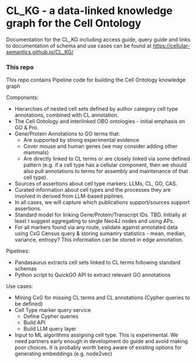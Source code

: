 # CL_KG - a data-linked knowledge graph for the Cell Ontology

Documentation for the CL_KG including access guide, query guide and links to documentation of schema and use cases can be found at https://cellular-semantics.github.io/CL_KG/

###  This repo

This repo contains Pipeline code for building the Cell Ontology knowledge graph

Components:
* Hierarchies of nested cell sets defined by author category cell type annotations, combined with CL annotation.
* The Cell Ontology and interlinked OBO ontologies - initial emphasis on GO & Pro.
* Gene/Protein Annotations to GO terms that:
   * Are supported by strong experimental evidence
   * Cover mouse and human genes (we may consider adding other mammals)
   * Are directly linked to CL terms or are closely linked via some defined pattern (e.g. if a cell type has a cellular component, then we should also pull annotations to terms for assembly and maintenance of that cell type).
* Sources of assertions about cell type markers:   LLMs, CL, GO, CAS.
* Curated information about cell types and the processes they are involved in derived from LLM-based piplines.
* In all cases, we will capture which publications support/sources support assertions.
* Standard model for linking Gene/Protein/Transcript IDs.  TBD.  Initially at least I suggest aggregating to single Neo4J nodes and using APs.
* For all markers found via any route, validate against annotated data using CxG Census query & storing sumamry statistics - mean, median, variance, entropy? This information can be stored in edge annotation.

Pipelines:
* Pandasaurus extracts cell sets linked to CL terms following standard schemas
* Python script to QuickGO API to extract relevant GO annotations

Use cases:
 * Mining CxG for missing CL terms and CL annotations (Cypher queries to be defined)
 * Cell Type marker query service
   *  Define Cypher queries
   *  Build API
   *  Build LLM query layer
 *  Input to ML algorithms assigning cell type. This is experimental. We need partners early enough in development do guide and avoid making poor choices.  It is probably worth being aware of existing options for generating embeddings (e.g. node2vec)

